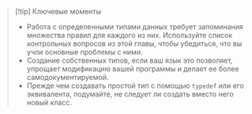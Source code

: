 >[!tip] Ключевые моменты
>* Работа с определенными типами данных требует запоминания множества правил для каждого из них. Используйте список контрольных вопросов из этой главы, чтобы убедиться, что вы учли основные проблемы с ними.
>* Создание собственных типов, если ваш язык это позволяет, упрощает модификацию вашей программы и делает ее более  самодокументируемой.
>* Прежде чем создавать простой тип с помощью `typedef` или его эквивалента, подумайте, не следует ли создать вместо него  новый класс.